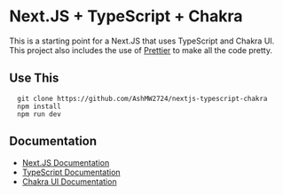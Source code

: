 # Next.JS + TypeScript + Chakra

This is a starting point for a Next.JS that uses TypeScript and Chakra UI. This project also includes the use of [Prettier](https://prettier.io/) to make all the code pretty.

## Use This

```
  git clone https://github.com/AshMW2724/nextjs-typescript-chakra
  npm install
  npm run dev
```

## Documentation

- [Next.JS Documentation](https://nextjs.org/docs)
- [TypeScript Documentation](https://www.typescriptlang.org/docs)
- [Chakra UI Documentation](https://chakra-ui.com/docs)
